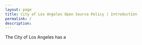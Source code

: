 ```yaml
---
layout: page
title: City of Los Angeles Open Source Policy | Introduction
permalink: /
description: 
---
```


The City of Los Angeles has a

